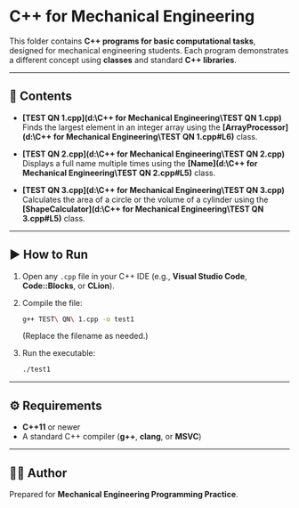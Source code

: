 # C++ for Mechanical Engineering

This folder contains **C++ programs for basic computational tasks**, designed for mechanical engineering students. Each program demonstrates a different concept using **classes** and standard **C++ libraries**.

---

## 📂 Contents

* **\[TEST QN 1.cpp]\(d:\C++ for Mechanical Engineering\TEST QN 1.cpp)**
  Finds the largest element in an integer array using the **\[ArrayProcessor]\(d:\C++ for Mechanical Engineering\TEST QN 1.cpp#L6)** class.

* **\[TEST QN 2.cpp]\(d:\C++ for Mechanical Engineering\TEST QN 2.cpp)**
  Displays a full name multiple times using the **\[Name]\(d:\C++ for Mechanical Engineering\TEST QN 2.cpp#L5)** class.

* **\[TEST QN 3.cpp]\(d:\C++ for Mechanical Engineering\TEST QN 3.cpp)**
  Calculates the area of a circle or the volume of a cylinder using the **\[ShapeCalculator]\(d:\C++ for Mechanical Engineering\TEST QN 3.cpp#L5)** class.

---

## ▶️ How to Run

1. Open any `.cpp` file in your C++ IDE (e.g., **Visual Studio Code**, **Code::Blocks**, or **CLion**).
2. Compile the file:

   ```bash
   g++ TEST\ QN\ 1.cpp -o test1
   ```

   (Replace the filename as needed.)
3. Run the executable:

   ```bash
   ./test1
   ```

---

## ⚙️ Requirements

* **C++11** or newer
* A standard C++ compiler (**g++**, **clang**, or **MSVC**)

---

## 👨‍💻 Author

Prepared for **Mechanical Engineering Programming Practice**.



